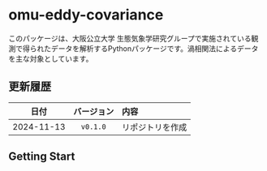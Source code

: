 # omu-eddy-covariance

このパッケージは、大阪公立大学 生態気象学研究グループで実施されている観測で得られたデータを解析するPythonパッケージです。渦相関法によるデータを主な対象としています。

## 更新履歴

| 日付 | バージョン | 内容 |
| :--: | :--: | :--- |
| 2024-11-13 | `v0.1.0` | リポジトリを作成 |

## Getting Start
